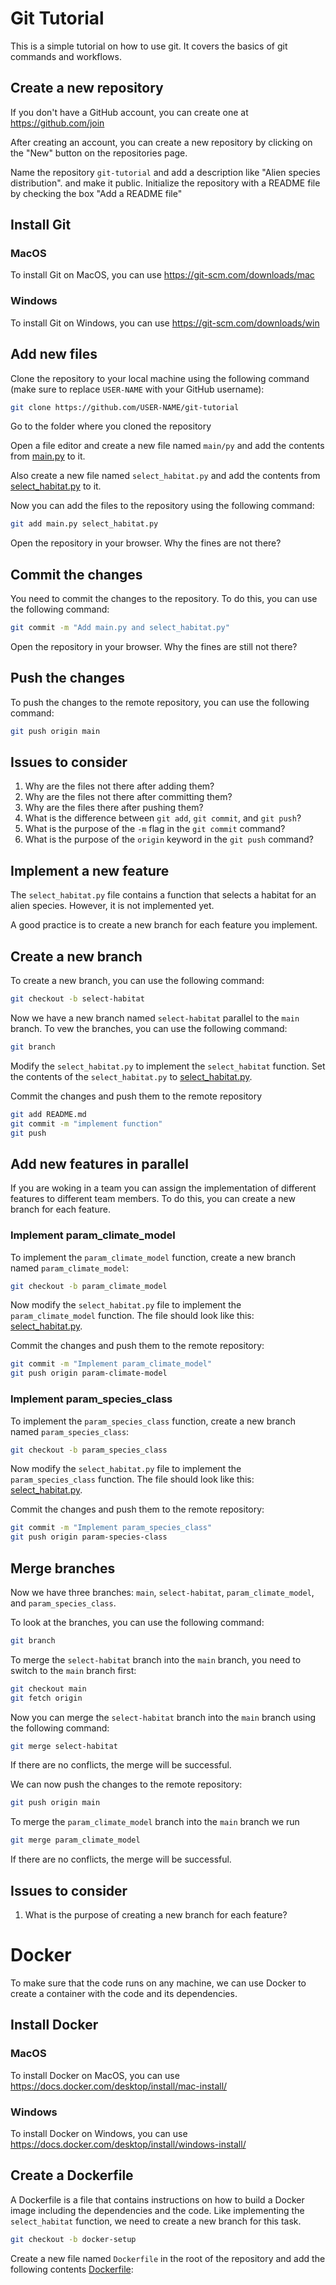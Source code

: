 # Git Tutorial
This is a simple tutorial on how to use git. It covers the basics of git commands and workflows.


## Create a new repository

If you don't have a GitHub account, you can create one at https://github.com/join

After creating an account, you can create a new repository by clicking on the
"New" button on the repositories page.

Name the repository `git-tutorial` and add a description like "Alien species 
distribution". and make it public. 
Initialize the repository with a README file by checking the box "Add a README file"

## Install Git

### MacOS

To install Git on MacOS, you can use https://git-scm.com/downloads/mac

### Windows

To install Git on Windows, you can use https://git-scm.com/downloads/win

## Add new files

Clone the repository to your local machine using the following command 
(make sure to replace `USER-NAME` with your GitHub username):

```bash
git clone https://github.com/USER-NAME/git-tutorial
```

Go to the folder where you cloned the repository

Open a file editor and create a new file named `main/py` and add the contents from 
[main.py](https://raw.githubusercontent.com/QCDIS/git-tutorial/refs/heads/main/main.py) to it.

Also create a new file named `select_habitat.py` and add the contents from 
[select_habitat.py](https://raw.githubusercontent.com/QCDIS/git-tutorial/refs/heads/main/select_habitat.py) to it.

Now you can add the files to the repository using the following command:

```bash
git add main.py select_habitat.py
```

Open the repository in your browser. 
Why the fines are not there?

## Commit the changes

You need to commit the changes to the repository.
To do this, you can use the following command:

```bash
git commit -m "Add main.py and select_habitat.py"
```

Open the repository in your browser. 
Why the fines are still not there?


## Push the changes

To push the changes to the remote repository, you can use the following command:

```bash
git push origin main
```

## Issues to consider

1. Why are the files not there after adding them?
2. Why are the files not there after committing them?
3. Why are the files there after pushing them?
4. What is the difference between `git add`, `git commit`, and `git push`?
5. What is the purpose of the `-m` flag in the `git commit` command?
6. What is the purpose of the `origin` keyword in the `git push` command?


## Implement a new feature

The `select_habitat.py` file contains a function that selects a habitat for an alien species.
However, it is not implemented yet. 

A good practice is to create a new branch for each feature you implement.


## Create a new branch

To create a new branch, you can use the following command:

```bash
git checkout -b select-habitat
```

Now we have a new branch named `select-habitat` parallel to the `main` branch.
To vew the branches, you can use the following command:

```bash
git branch
```

Modify the `select_habitat.py` to implement the `select_habitat` function.
Set the contents of the `select_habitat.py`  to [select_habitat.py](https://raw.githubusercontent.com/QCDIS/git-tutorial/refs/heads/select-habitat/select_habitat.py).

Commit the changes and push them to the remote repository 
```bash
git add README.md 
git commit -m "implement function"
git push
```

## Add new features in parallel 

If you are woking in a team you can assign the implementation of different features to different team members. 
To do this, you can create a new branch for each feature.

### Implement param_climate_model

To implement the `param_climate_model` function, create a new branch named `param_climate_model`:

```bash
git checkout -b param_climate_model
```
Now modify the `select_habitat.py` file to implement the `param_climate_model` function.
The file should look like this: [select_habitat.py](https://raw.githubusercontent.com/QCDIS/git-tutorial/refs/heads/param_climate_model/select_habitat.py).

Commit the changes and push them to the remote repository:

```bash
git commit -m "Implement param_climate_model"
git push origin param-climate-model
```


### Implement param_species_class

To implement the `param_species_class` function, create a new branch named `param_species_class`:

```bash
git checkout -b param_species_class
```
Now modify the `select_habitat.py` file to implement the `param_species_class` function.
The file should look like this: [select_habitat.py](https://raw.githubusercontent.com/QCDIS/git-tutorial/refs/heads/param_species_class/select_habitat.py).


Commit the changes and push them to the remote repository:

```bash
git commit -m "Implement param_species_class"
git push origin param-species-class
```

## Merge branches

Now we have three branches: `main`, `select-habitat`, `param_climate_model`, and `param_species_class`.

To look at the branches, you can use the following command:

```bash
git branch
```
To merge the `select-habitat` branch into the `main` branch, you need to switch to the `main` branch first:

```bash
git checkout main
git fetch origin
```
Now you can merge the `select-habitat` branch into the `main` branch using the following command:

```bash
git merge select-habitat
```

If there are no conflicts, the merge will be successful.

We can now push the changes to the remote repository:

```bash
git push origin main
```

To merge the `param_climate_model` branch into the `main` branch we run

```bash
git merge param_climate_model
```

If there are no conflicts, the merge will be successful.


## Issues to consider

1. What is the purpose of creating a new branch for each feature?

# Docker 

To make sure that the code runs on any machine, we can use Docker to create a container with the code and its dependencies.

## Install Docker

### MacOS
To install Docker on MacOS, you can use https://docs.docker.com/desktop/install/mac-install/

### Windows
To install Docker on Windows, you can use https://docs.docker.com/desktop/install/windows-install/


## Create a Dockerfile

A Dockerfile is a file that contains instructions on how to build a Docker image including the dependencies and the code.
Like implementing the `select_habitat` function, we need to create a new branch for this task.


```bash
git checkout -b docker-setup
```

Create a new file named `Dockerfile` in the root of the repository and add the following contents [Dockerfile](https://raw.githubusercontent.com/QCDIS/git-tutorial/refs/heads/docker-setup/Dockerfile):


